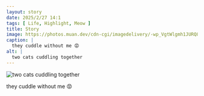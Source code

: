 ```yaml
---
layout: story
date: 2025/2/27 14:1
tags: [ Life, Highlight, Meow ]
title: Story
image: https://photos.muan.dev/cdn-cgi/imagedelivery/-wp_VgtWlgmh1JURQ8t1mg/7546bfff-6273-405c-372b-503a8381f900/public
caption: |
  they cuddle without me 😡
alt: |
  two cats cuddling together
---
```



![two cats cuddling together](https://photos.muan.dev/cdn-cgi/imagedelivery/-wp_VgtWlgmh1JURQ8t1mg/7546bfff-6273-405c-372b-503a8381f900/public)

they cuddle without me 😡
